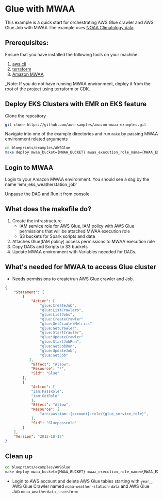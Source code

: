 # Glue with MWAA

This example is a quick start for orchestrating AWS Glue crawler and AWS Glue Job with MWAA
The example uses [NOAA Climatology data](https://docs.opendata.aws/noaa-ghcn-pds/readme.html)

## Prerequisites:

Ensure that you have installed the following tools on your machine.

1. [aws cli](https://docs.aws.amazon.com/cli/latest/userguide/install-cliv2.html)
3. [terraform](https://learn.hashicorp.com/tutorials/terraform/install-cli)
4. [Amazon MWAA](https://aws.amazon.com/managed-workflows-for-apache-airflow/)


_Note: If you do not have running MWAA environment, deploy it from the root of the project using terraform or CDK.

## Deploy EKS Clusters with EMR on EKS feature

Clone the repository

```sh
git clone https://github.com/aws-samples/amazon-mwaa-examples.git

```

Navigate into one of the example directories and run `make` by passing MWAA environment related arguments

```sh
cd blueprints/examples/AWSGlue
make deploy mwaa_bucket={MWAA_BUCKET} mwaa_execution_role_name={MWAA_EXEC_ROLE} mwaa_env_name={MWAA_ENV_NAME}
```

## Login to MWAA

Login to your Amazon MWAA environment. You should see a dag by the name 'emr_eks_weatherstation_job'

Unpause the DAG and Run it from console

## What does the makefile do?
1. Create the infrastructure
    - IAM service role for AWS Glue, IAM policy with AWS Glue permissions that will be attached MWAA execution role
    - S3 buckets for Spark scripts and data
2. Attaches Glue(IAM policy) access permissions to MWAA execution role
3. Copy DAGs and Scripts to S3 buckets
4. Update MWAA environment with Variables neeeded for DAGs.

## What's needed for MWAA to access Glue cluster

- Needs permissions to create/run AWS Glue crawler and Job. 

```json
{
    "Statement": [
        {
            "Action": [
                "glue:CreateJob",
                "glue:ListCrawlers",
                "glue:ListJobs",
                "glue:CreateCrawler"
                "glue:GetCrawlerMetrics"
                "glue:GetCrawler",
                "glue:StartCrawler",
                "glue:UpdateCrawler"
                "glue:StartJobRun",
                "glue:GetJobRun",
                "glue:UpdateJob",
                "glue:GetJob"
           ],
            "Effect": "Allow",
            "Resource": "*",
            "Sid": "Glue"
        },
        {
            "Action": [
            "iam:PassRole",
            "iam:GetRole"
            ],
            "Effect": "Allow",
            "Resource": [
                "arn:aws:iam::{account}:role/{glue_service_role}",
            ],
            "Sid": "Gluepassrole"
        }
    ],
    "Version": "2012-10-17"
}
```

## Clean up
```sh
cd blueprints/examples/AWSGlue
make deploy mwaa_bucket={MWAA_BUCKET} mwaa_execution_role_name={MWAA_EXEC_ROLE} mwaa_env_name={MWAA_ENV_NAME}
```
- Login to AWS account and delete AWS Glue tables starting with `year_`, AWS Glue Crawler named `noaa-weather-station-data` and AWS Glue Job `noaa_weatherdata_transform`